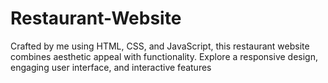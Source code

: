 # Restaurant-Website
Crafted by me using HTML, CSS, and JavaScript, this restaurant website combines aesthetic appeal with functionality. Explore a responsive design, engaging user interface, and interactive features
